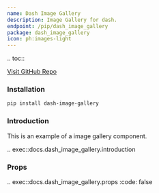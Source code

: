 ```yaml
---
name: Dash Image Gallery
description: Image Gallery for dash.
endpoint: /pip/dash_image_gallery
package: dash_image_gallery
icon: ph:images-light
---
```


.. toc::

[Visit GitHub Repo](https://github.com/pip-install-python/dash_image_gallery)
### Installation

```bash
pip install dash-image-gallery
```

### Introduction

This is an example of a image gallery component. 

.. exec::docs.dash_image_gallery.introduction

### Props

.. exec::docs.dash_image_gallery.props
    :code: false



